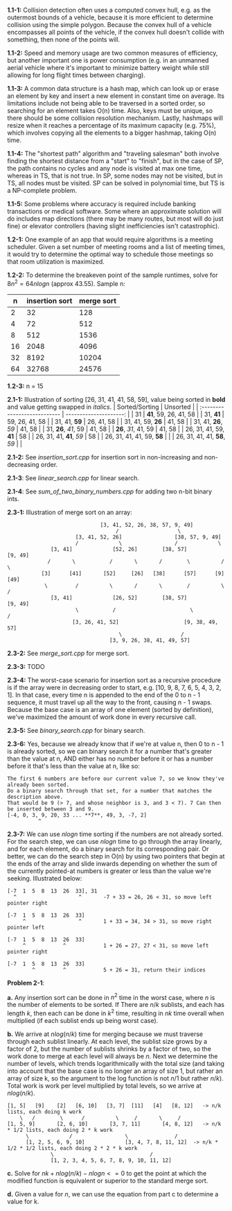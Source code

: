 **1.1-1:** Collision detection often uses a computed convex hull, e.g. as the outermost bounds of a vehicle, because it is more efficient to determine collision using the simple polygon. Because the convex hull of a vehicle encompasses all points of the vehicle, if the convex hull doesn't collide with something, then none of the points will.

**1.1-2:** Speed and memory usage are two common measures of efficiency, but another important one is power consumption (e.g. in an unmanned aerial vehicle where it's important to minimize battery weight while still allowing for long flight times between charging).

**1.1-3:** A common data structure is a hash map, which can look up or erase an element by key and insert a new element in constant time on average. Its limitations include not being able to be traversed in a sorted order, so searching for an element takes O(n) time. Also, keys must be unique, so there should be some collision resolution mechanism. Lastly, hashmaps will resize when it reaches a percentage of its maximum capacity (e.g. 75%), which involves copying all the elements to a bigger hashmap, taking O(n) time.

**1.1-4:** The "shortest path" algorithm and "traveling salesman" both involve finding the shortest distance from a "start" to "finish", but in the case of SP, the path contains no cycles and any node is visited at max one time, whereas in TS, that is not true. In SP, some nodes may not be visited, but in TS, all nodes must be visited. SP can be solved in polynomial time, but TS is a NP-complete problem.

**1.1-5:** Some problems where accuracy is required include banking transactions or medical software. Some where an approximate solution will do includes map directions (there may be many routes, but most will do just fine) or elevator controllers (having slight inefficiencies isn't catastrophic).

**1.2-1:** One example of an app that would require algorithms is a meeting scheduler. Given a set number of meeting rooms and a list of meeting times, it would try to determine the optimal way to schedule those meetings so that room utilization is maximized.

**1.2-2:** To determine the breakeven point of the sample runtimes, solve for $8n^2 = 64nlogn$ (approx 43.55). Sample n:

| n   | insertion sort | merge sort |
| --- | -------------- | ---------- |
| 2   | 32             | 128        |
| 4   | 72             | 512        |
| 8   | 512            | 1536       |
| 16  | 2048           | 4096       |
| 32  | 8192           | 10204      |
| 64  | 32768          | 24576      |

**1.2-3:** n = 15

**2.1-1:** Illustration of sorting [26, 31, 41, 41, 58, 59], value being sorted in **bold** and value getting swapped in *italics*.
| Sorted/Sorting               |               Unsorted |
| :--------------------------- | ---------------------: |
| 31                           | **41**, 59, 26, 41, 58 |
| 31, **41**                   |         59, 26, 41, 58 |
| 31, 41, **59**               |             26, 41, 58 |
| 31, 41, 59, **26**           |                 41, 58 |
| 31, 41, **26**, *59*         |                 41, 58 |
| 31, **26**, *41*, 59         |                 41, 58 |
| **26**, *31*, 41, 59         |                 41, 58 |
| 26, 31, 41, 59, **41**       |                     58 |
| 26, 31, 41, **41**, *59*     |                     58 |
| 26, 31, 41, 41, 59, **58**   |                        |
| 26, 31, 41, 41, **58**, *59* |                        |

**2.1-2:** See *insertion_sort.cpp* for insertion sort in non-increasing and non-decreasing order.

**2.1-3**: See *linear_search.cpp* for linear search.

**2.1-4**: See *sum_of_two_binary_numbers.cpp* for adding two n-bit binary ints.

**2.3-1:** Illustration of merge sort on an array:
```
                              [3, 41, 52, 26, 38, 57, 9, 49]
                                   /                   \
                      [3, 41, 52, 26]                 [38, 57, 9, 49]
                      /             \                 /             \
              [3, 41]             [52, 26]        [38, 57]            [9, 49]
             /       \           /       \       /        \          /       \
           [3]      [41]       [52]     [26]   [38]      [57]      [9]       [49]
            \         /          \       /       \        /          \        /
              [3, 41]             [26, 52]        [38, 57]             [9, 49]
                      \           /                        \          / 
                     [3, 26, 41, 52]                     [9, 38, 49, 57]
                                    \                   /
                                 [3, 9, 26, 38, 41, 49, 57]
```
**2.3-2:** See *merge_sort.cpp* for merge sort.

**2.3-3:** TODO

**2.3-4:** The worst-case scenario for insertion sort as a recursive procedure is if the array were in decreasing order to start, e.g. [10, 9, 8, 7, 6, 5, 4, 3, 2, 1]. In that case, every time n is appended to the end of the 0 to n - 1 sequence, it must travel up all the way to the front, causing n - 1 swaps. Because the base case is an array of one element (sorted by definition), we've maximized the amount of work done in every recursive call.

**2.3-5:** See *binary_search.cpp* for binary search.

**2.3-6:** Yes, because we already know that if we're at value n, then 0 to n - 1 is already sorted, so we can binary search it for a number that's greater than the value at n, AND either has no number before it or has a number before it that's less than the value at n, like so:

```
The first 6 numbers are before our current value 7, so we know they've already been sorted.
Do a binary search through that set, for a number that matches the description above.
That would be 9 (> 7, and whose neighbor is 3, and 3 < 7). 7 Can then be inserted between 3 and 9.
[-4, 0, 3, 9, 20, 33 ... **7**, 49, 3, -7, 2]
          ^                 
```

**2.3-7:** We can use $nlogn$ time sorting if the numbers are not already sorted. For the search step, we can use $nlogn$ time to go through the array linearly, and for each element, do a binary search for its corresponding pair. Or better, we can do the search step in O(n) by using two pointers that begin at the ends of the array and slide inwards depending on whether the sum of the currently pointed-at numbers is greater or less than the value we're seeking. Illustrated below:
```
[-7  1  5  8  13  26  33], 31
  ^                    ^       -7 + 33 = 26, 26 < 31, so move left pointer right

[-7  1  5  8  13  26  33]
     ^                 ^       1 + 33 = 34, 34 > 31, so move right pointer left

[-7  1  5  8  13  26  33]
     ^            ^            1 + 26 = 27, 27 < 31, so move left pointer right

[-7  1  5  8  13  26  33]
        ^         ^            5 + 26 = 31, return their indices
```

**Problem 2-1**:

**a.** Any insertion sort can be done in $n^2$ time in the worst case, where $n$ is the number of elements to be sorted. If There are $n/k$ sublists, and each has length $k$, then each can be done in $k^2$ time, resulting in $nk$ time overall when multiplied (if each sublist ends up being worst case).

**b.** We arrive at $nlog(n/k)$ time for merging because we must traverse through each sublist linearly. At each level, the sublist size grows by a factor of 2, but the number of sublists shrinks by a factor of two, so the work done to merge at each level will always be $n$. Next we determine the number of levels, which trends logarithmically with the total size (and taking into account that the base case is no longer an array of size 1, but rather an array of size k, so the argument to the log function is not $n/1$ but rather $n/k$). Total work is work per level multiplied by total levels, so we arrive at $nlog(n/k)$.
```
[1, 5]   [9]    [2]   [6, 10]   [3, 7]  [11]   [4]   [8, 12]   -> n/k lists, each doing k work
    \   /        \      /          \     /       \     /
[1, 5, 9]       [2, 6, 10]       [3, 7, 11]       [4, 8, 12]   -> n/k * 1/2 lists, each doing 2 * k work
      \             /                 \               /
      [1, 2, 5, 6, 9, 10]             [3, 4, 7, 8, 11, 12]  -> n/k * 1/2 * 1/2 lists, each doing 2 * 2 * k work
              \                               /
              [1, 2, 3, 4, 5, 6, 7, 8, 9, 10, 11, 12]

```
**c.** Solve for $nk + nlog(n/k) - nlogn <= 0$ to get the point at which the modified function is equivalent or superior to the standard merge sort.

**d.** Given a value for $n$, we can use the equation from part c to determine a value for k.
